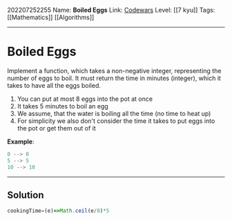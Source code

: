 202207252255
Name: **Boiled Eggs**
Link: [Codewars](https://www.codewars.com/kata/52b5247074ea613a09000164)
Level:  [[7 kyu]]
Tags: [[Mathematics]] [[Algorithms]]

---

# Boiled Eggs

Implement a function, which takes a non-negative integer, representing the number of eggs to boil. It must return the time in minutes (integer), which it takes to have all the eggs boiled.

1.   You can put at most 8 eggs into the pot at once
2.   It takes 5 minutes to boil an egg
3.   We assume, that the water is boiling all the time (no time to heat up)
4.  For simplicity we also don't consider the time it takes to put eggs into the pot or get them out of it


**Example**:

``` javascript
0 --> 0
5 --> 5
10 --> 10
```

---

## Solution

``` javascript
cookingTime=(e)=>Math.ceil(e/8)*5
```